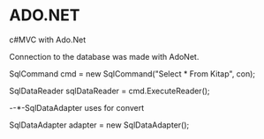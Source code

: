 # ADO.NET
c#MVC with Ado.Net

Connection to the database was made with AdoNet.

SqlCommand cmd = new SqlCommand("Select * From Kitap", con);

SqlDataReader sqlDataReader = cmd.ExecuteReader();

*-*-*-SqlDataAdapter uses for convert

SqlDataAdapter adapter = new SqlDataAdapter();
                
